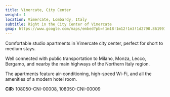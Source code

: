 ```yaml
---
title: Vimercate, City Center
weight: 1
location: Vimercate, Lombardy, Italy
subtitle: Right in the City Center of Vimercate
gmap: https://www.google.com/maps/embed?pb=!1m18!1m12!1m3!1d2790.8619914451947!2d9.3691553!3d45.613417299999995!2m3!1f0!2f0!3f0!3m2!1i1024!2i768!4f13.1!3m3!1m2!1s0x4786b1ccd5441709%3A0x1008c9ef72db13b3!2sCasaway%20-%20Alloggi%20in%20Centro%20Storico%20Vimercate!5e0!3m2!1sen!2sus!4v1690988929469!5m2!1sen!2sus
---
```

Comfortable studio apartments in Vimercate city center, perfect for short to
medium stays.

Well connected with public transportation to Milano, Monza, Lecco, Bergamo, and
nearby the main highways of the Northern Italy region.

The apartments feature air-conditioning, high-speed Wi-Fi, and all the amenities
of a modern hotel room.

**CIR:** 108050-CNI-00008, 108050-CNI-00009